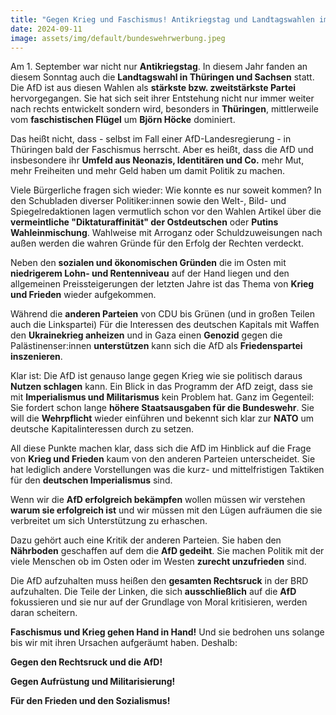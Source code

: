 ```yaml
---
title: "Gegen Krieg und Faschismus! Antikriegstag und Landtagswahlen im Osten"
date: 2024-09-11
image: assets/img/default/bundeswehrwerbung.jpeg
---
```


Am 1. September war nicht nur **Antikriegstag**. In diesem Jahr fanden an diesem Sonntag auch die **Landtagswahl in Thüringen und Sachsen** statt. Die AfD ist aus diesen Wahlen als **stärkste bzw. zweitstärkste Partei** hervorgegangen. Sie hat sich seit ihrer Entstehung nicht nur immer weiter nach rechts entwickelt sondern wird, besonders in **Thüringen**, mittlerweile vom **faschistischen Flügel** um **Björn Höcke** dominiert.

Das heißt nicht, dass - selbst im Fall einer AfD-Landesregierung - in Thüringen bald der Faschismus herrscht. Aber es heißt, dass die AfD und insbesondere ihr **Umfeld aus Neonazis, Identitären und Co.** mehr Mut, mehr Freiheiten und mehr Geld haben um damit Politik zu machen.

Viele Bürgerliche fragen sich wieder: Wie konnte es nur soweit kommen? In den Schubladen diverser Politiker:innen sowie den Welt-, Bild- und Spiegelredaktionen lagen vermutlich schon vor den Wahlen Artikel über die **vermeintliche "Diktaturaffinität" der Ostdeutschen** oder **Putins Wahleinmischung**. Wahlweise mit Arroganz oder Schuldzuweisungen nach außen werden die wahren Gründe für den Erfolg der Rechten verdeckt.

Neben den **sozialen und ökonomischen Gründen** die im Osten mit **niedrigerem Lohn- und Rentenniveau** auf der Hand liegen und den allgemeinen Preissteigerungen der letzten Jahre ist das Thema von **Krieg und Frieden** wieder aufgekommen.

Während die **anderen Parteien** von CDU bis Grünen (und in großen Teilen auch die Linkspartei) Für die Interessen des deutschen Kapitals mit Waffen den **Ukrainekrieg anheizen** und in Gaza einen **Genozid** gegen die Palästinenser:innen **unterstützen** kann sich die AfD als **Friedenspartei inszenieren**.

Klar ist: Die AfD ist genauso lange gegen Krieg wie sie politisch daraus **Nutzen schlagen** kann. Ein Blick in das Programm der AfD zeigt, dass sie mit **Imperialismus und Militarismus** kein Problem hat. Ganz im Gegenteil: Sie fordert schon lange **höhere Staatsausgaben für die Bundeswehr**. Sie will die **Wehrpflicht** wieder einführen und bekennt sich klar zur **NATO** um deutsche Kapitalinteressen durch zu setzen.

All diese Punkte machen klar, dass sich die AfD im Hinblick auf die Frage von **Krieg und Frieden** kaum von den anderen Parteien unterscheidet. Sie hat lediglich andere Vorstellungen was die kurz- und mittelfristigen Taktiken für den **deutschen Imperialismus** sind.

Wenn wir die **AfD erfolgreich bekämpfen** wollen müssen wir verstehen **warum sie erfolgreich ist** und wir müssen mit den Lügen aufräumen die sie verbreitet um sich Unterstützung zu erhaschen.

Dazu gehört auch eine Kritik der anderen Parteien. Sie haben den **Nährboden** geschaffen auf dem die **AfD gedeiht**. Sie machen Politik mit der viele Menschen ob im Osten oder im Westen **zurecht unzufrieden** sind.

Die AfD aufzuhalten muss heißen den **gesamten Rechtsruck** in der BRD aufzuhalten. Die Teile der Linken, die sich **ausschließlich** auf die **AfD** fokussieren und sie nur auf der Grundlage von Moral kritisieren, werden daran scheitern.

**Faschismus und Krieg gehen Hand in Hand!** Und sie bedrohen uns solange bis wir mit ihren Ursachen aufgeräumt haben. Deshalb:

**Gegen den Rechtsruck und die AfD!**

**Gegen Aufrüstung und Militarisierung!**

**Für den Frieden und den Sozialismus!**
